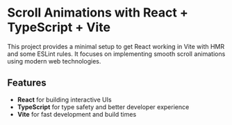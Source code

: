 # Scroll Animations with React + TypeScript + Vite

This project provides a minimal setup to get React working in Vite with HMR and some ESLint rules. It focuses on implementing smooth scroll animations using modern web technologies.

## Features

- **React** for building interactive UIs
- **TypeScript** for type safety and better developer experience
- **Vite** for fast development and build times
